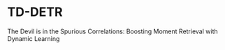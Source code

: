 # TD-DETR
The Devil is in the Spurious Correlations: Boosting Moment Retrieval with Dynamic Learning
